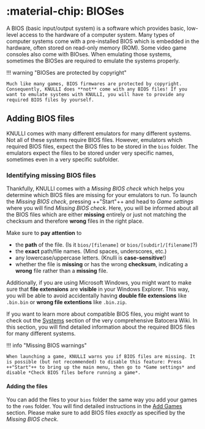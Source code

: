 # :material-chip: BIOSes

A BIOS (basic input/output system) is a software which provides basic, low-level access to the hardware of a computer system. Many types of computer systems come with a pre-installed BIOS which is embedded in the hardware, often stored on read-only memory (ROM). Some video game consoles also come with BIOses. When emulating those systems, sometimes the BIOSes are required to emulate the systems properly.

!!! warning "BIOSes are protected by copyright"

    Much like many games, BIOS firmwares are protected by copyright. Consequently, KNULLI does **not** come with any BIOS files! If you want to emulate systems with KNULLI, you will have to provide any required BIOS files by yourself.

## Adding BIOS files

KNULLI comes with many different emulators for many different systems. Not all of these systems require BIOS files. However, emulators which required BIOS files, expect the BIOS files to be stored in the `bios` folder. The emulators expect the files to be stored under very specific names, sometimes even in a very specific subfolder.

### Identifying missing BIOS files

Thankfully, KNULLI comes with a *Missing BIOS check* which helps you determine which BIOS files are missing for your emulators to run. To launch the *Missing BIOS check*, pressing  ++"Start"++ and head to *Game settings* where you will find *Missing BIOS check*. Here, you will be informed about all the BIOS files which are either **missing** entirely or just not matching the checksum and therefore **wrong** files in the right place.

Make sure to **pay attention** to

* the **path** of the file. (Is it `bios/[filename]` or `bios/[subdir]/[filename]`?)
* the **exact** path/file names. (Mind spaces, underscores, etc.)
* any lowercase/uppercase letters. (Knulli is **case-sensitive**!)
* whether the file is **missing** or has the wrong **checksum**, indicating a **wrong** file rather than a **missing** file.

Additionally, if you are using Microsoft Windows, you might want to make sure that **file extensions** are **visible** in your Windows Explorer. This way, you will be able to avoid accidentally having **double file extensions** like `.bin.bin` or **wrong file extentions** like `.bin.zip`.

If you want to learn more about compatible BIOS files, you might want to check out the [Systems](https://wiki.batocera.org/systems) section of the very comprehensive Batocera Wiki. In this section, you will find detailed information about the required BIOS files for many different systems.

!!! info "Missing BIOS warnings"

    When launching a game, KNULLI warns you if BIOS files are missing. It is possible (but not recommended) to disable this feature: Press ++"Start"++ to bring up the main menu, then go to *Game settings* and disable *Check BIOS files before running a game*.

#### Adding the files

You can add the files to your `bios` folder the same way you add your games to the `roms` folder. You will find detailed instructions in the [Add Games](../../play/add-games) section. Please make sure to add BIOS files *exactly* as specified by the *Missing BIOS check*.
